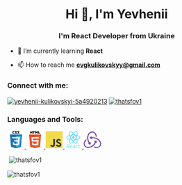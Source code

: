 <h1 align="center">Hi 👋, I'm Yevhenii</h1>
<h3 align="center">I'm React Developer from Ukraine</h3>

- 🌱 I’m currently learning **React**

- 📫 How to reach me **evgkulikovskyy@gmail.com**

<h3 align="left">Connect with me:</h3>
<p align="left">
<a href="https://linkedin.com/in/yevhenii-kulikovskyi-5a4920213" target="blank"><img align="center" src="https://raw.githubusercontent.com/rahuldkjain/github-profile-readme-generator/master/src/images/icons/Social/linked-in-alt.svg" alt="yevhenii-kulikovskyi-5a4920213" height="30" width="40" /></a>
<a href="https://instagram.com/thatsfov1" target="blank"><img align="center" src="https://raw.githubusercontent.com/rahuldkjain/github-profile-readme-generator/master/src/images/icons/Social/instagram.svg" alt="thatsfov1" height="30" width="40" /></a>
</p>

<h3 align="left">Languages and Tools:</h3>
<p align="left"> <a href="https://www.w3schools.com/css/" target="_blank" rel="noreferrer"> <img src="https://raw.githubusercontent.com/devicons/devicon/master/icons/css3/css3-original-wordmark.svg" alt="css3" width="40" height="40"/> </a> <a href="https://www.w3.org/html/" target="_blank" rel="noreferrer"> <img src="https://raw.githubusercontent.com/devicons/devicon/master/icons/html5/html5-original-wordmark.svg" alt="html5" width="40" height="40"/> </a> <a href="https://developer.mozilla.org/en-US/docs/Web/JavaScript" target="_blank" rel="noreferrer"> <img src="https://raw.githubusercontent.com/devicons/devicon/master/icons/javascript/javascript-original.svg" alt="javascript" width="40" height="40"/> </a> <a href="https://reactjs.org/" target="_blank" rel="noreferrer"> <img src="https://raw.githubusercontent.com/devicons/devicon/master/icons/react/react-original-wordmark.svg" alt="react" width="40" height="40"/> </a> <a href="https://redux.js.org" target="_blank" rel="noreferrer"> <img src="https://raw.githubusercontent.com/devicons/devicon/master/icons/redux/redux-original.svg" alt="redux" width="40" height="40"/> </a> </p>

<p>&nbsp;<img align="center" src="https://github-readme-stats.vercel.app/api?username=thatsfov1&show_icons=true&locale=en" alt="thatsfov1" /></p>

<p><img align="center" src="https://github-readme-streak-stats.herokuapp.com/?user=thatsfov1&" alt="thatsfov1" /></p>
